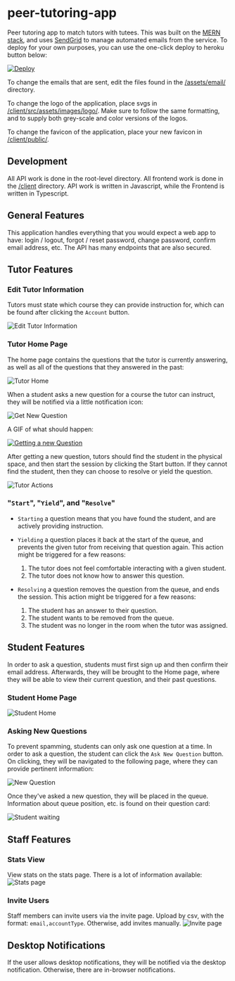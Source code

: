 # peer-tutoring-app

Peer tutoring app to match tutors with tutees. This was built on the [MERN stack](https://books.google.ca/books?id=HnxeDwAAQBAJ&pg=PA7&redir_esc=y#v=onepage&q&f=false), and uses [SendGrid](https://sendgrid.com/) to manage automated emails from the service. To deploy for your own purposes, you can use the one-click deploy to heroku button below:

[![Deploy](https://www.herokucdn.com/deploy/button.svg)](https://heroku.com/deploy)

To change the emails that are sent, edit the files found in the [/assets/email/](/assets/email/) directory.

To change the logo of the application, place svgs in [/client/src/assets/images/logo/](/client/src/assets/images/logo/). Make sure to follow the same formatting, and to supply both grey-scale and color versions of the logos.

To change the favicon of the application, place your new favicon in [/client/public/](/client/public/).

## Development

All API work is done in the root-level directory. All frontend work is done in the [/client](/client) directory. API work is written in Javascript, while the Frontend is written in Typescript.

## General Features

This application handles everything that you would expect a web app to have: login / logout, forgot / reset password, change password, confirm email address, etc. The API has many endpoints that are also secured.

## Tutor Features

### Edit Tutor Information

Tutors must state which course they can provide instruction for, which can be found after clicking the `Account` button.

![Edit Tutor Information](/assets/images/tutor_edit.png "Edit Tutor Information")

### Tutor Home Page

The home page contains the questions that the tutor is currently answering, as well as all of the questions that they answered in the past:

![Tutor Home](/assets/images/tutor_home.png "Tutor Home Page")

When a student asks a new question for a course the tutor can instruct, they will be notified via a little notification icon:

![Get New Question](/assets/images/tutor_get_new_q.png "Get New Question")

A GIF of what should happen:

[![Getting a new Question](https://i.gyazo.com/005a4d561e51228686eb146f8a12b12a.gif)](https://gyazo.com/005a4d561e51228686eb146f8a12b12a)

After getting a new question, tutors should find the student in the physical space, and then start the session by clicking the Start button. If they cannot find the student, then they can choose to resolve or yield the question.

![Tutor Actions](/assets/images/tutor_assigned.png "Tutor was assigned")

### "`Start`", "`Yield`", and "`Resolve`"

- `Starting` a question means that you have found the student, and are actively providing instruction.

- `Yielding` a question places it back at the start of the queue, and prevents the given tutor from receiving that question again. This action might be triggered for a few reasons:

  1. The tutor does not feel comfortable interacting with a given student.
  2. The tutor does not know how to answer this question.

- `Resolving` a question removes the question from the queue, and ends the session. This action might be triggered for a few reasons:

  1. The student has an answer to their question.
  2. The student wants to be removed from the queue.
  3. The student was no longer in the room when the tutor was assigned.

## Student Features

In order to ask a question, students must first sign up and then confirm their email address. Afterwards, they will be brought to the Home page, where they will be able to view their current question, and their past questions.

### Student Home Page

![Student Home](/assets/images/student_home.png "Student Home Page")

### Asking New Questions

To prevent spamming, students can only ask one question at a time. In order to ask a question, the student can click the `Ask New Question` button. On clicking, they will be navigated to the following page, where they can provide pertinent information:

![New Question](/assets/images/student_new_q.png "New Question Page")

Once they've asked a new question, they will be placed in the queue. Information about queue position, etc. is found on their question card:

![Student waiting](/assets/images/student_waiting.png "Student waiting")

## Staff Features

### Stats View

View stats on the stats page. There is a lot of information available:
![Stats page](/assets/images/staff_stats.png "Staff page")

### Invite Users

Staff members can invite users via the invite page. Upload by csv, with the format: `email,accountType`. Otherwise, add invites manually.
![Invite page](/assets/images/staff_invite.png "Invite page")

## Desktop Notifications

If the user allows desktop notifications, they will be notified via the desktop notification. Otherwise, there are in-browser notifications.
